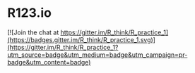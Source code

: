 # R123.io

[![Join the chat at https://gitter.im/R_think/R_practice_1](https://badges.gitter.im/R_think/R_practice_1.svg)](https://gitter.im/R_think/R_practice_1?utm_source=badge&utm_medium=badge&utm_campaign=pr-badge&utm_content=badge)